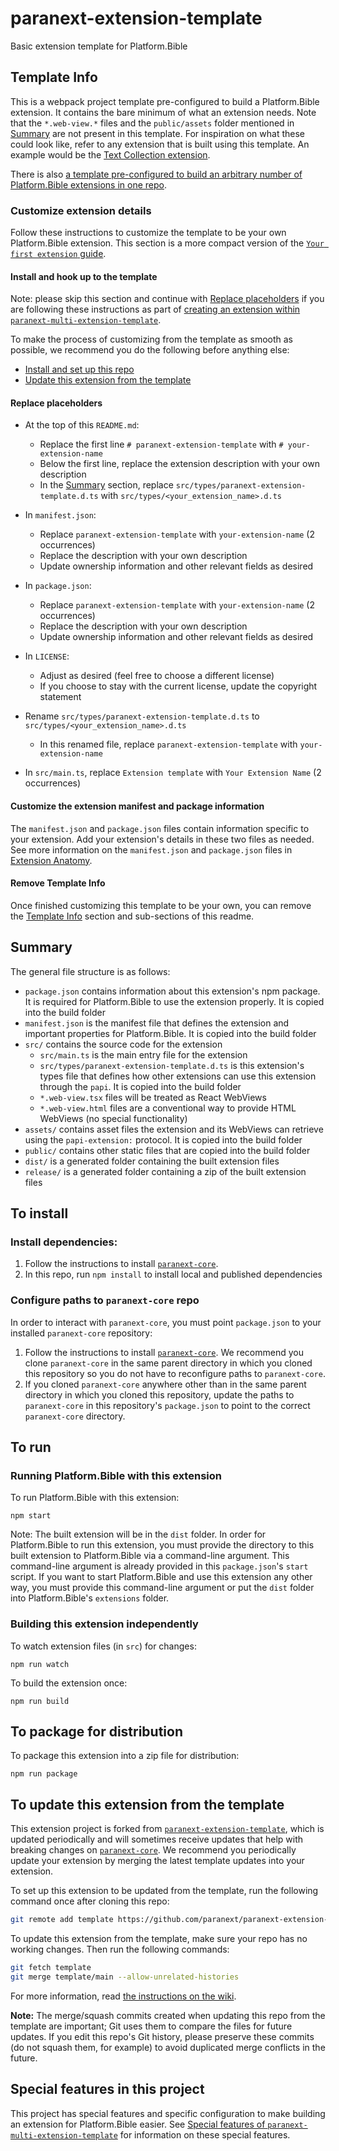 # paranext-extension-template

Basic extension template for Platform.Bible

## Template Info

This is a webpack project template pre-configured to build a Platform.Bible extension. It contains the bare minimum of what an extension needs. Note that the `*.web-view.*` files and the `public/assets` folder mentioned in [Summary](#summary) are not present in this template. For inspiration on what these could look like, refer to any extension that is built using this template. An example would be the [Text Collection extension](https://github.com/paranext/paranext-extension-text-collection).

There is also [a template pre-configured to build an arbitrary number of Platform.Bible extensions in one repo](https://github.com/paranext/paranext-multi-extension-template).

### Customize extension details

Follow these instructions to customize the template to be your own Platform.Bible extension. This section is a more compact version of the [`Your first extension` guide](https://github.com/paranext/paranext-extension-template/wiki/Your-First-Extension).

#### Install and hook up to the template

Note: please skip this section and continue with [Replace placeholders](#replace-placeholders) if you are following these instructions as part of [creating an extension within `paranext-multi-extension-template`](https://github.com/paranext/paranext-multi-extension-template#to-create-a-new-extension-in-this-repo).

To make the process of customizing from the template as smooth as possible, we recommend you do the following before anything else:

- [Install and set up this repo](#to-install)
- [Update this extension from the template](#to-update-this-extension-from-the-template)

#### Replace placeholders

- At the top of this `README.md`:

  - Replace the first line `# paranext-extension-template` with `# your-extension-name`
  - Below the first line, replace the extension description with your own description
  - In the [Summary](#summary) section, replace `src/types/paranext-extension-template.d.ts` with `src/types/<your_extension_name>.d.ts`

- In `manifest.json`:

  - Replace `paranext-extension-template` with `your-extension-name` (2 occurrences)
  - Replace the description with your own description
  - Update ownership information and other relevant fields as desired

- In `package.json`:

  - Replace `paranext-extension-template` with `your-extension-name` (2 occurrences)
  - Replace the description with your own description
  - Update ownership information and other relevant fields as desired

- In `LICENSE`:

  - Adjust as desired (feel free to choose a different license)
  - If you choose to stay with the current license, update the copyright statement

- Rename `src/types/paranext-extension-template.d.ts` to `src/types/<your_extension_name>.d.ts`

  - In this renamed file, replace `paranext-extension-template` with `your-extension-name`

- In `src/main.ts`, replace `Extension template` with `Your Extension Name` (2 occurrences)

#### Customize the extension manifest and package information

The `manifest.json` and `package.json` files contain information specific to your extension. Add your extension's details in these two files as needed. See more information on the `manifest.json` and `package.json` files in [Extension Anatomy](https://github.com/paranext/paranext-extension-template/wiki/Extension-Anatomy#extension-manifest).

#### Remove Template Info

Once finished customizing this template to be your own, you can remove the [Template Info](#template-info) section and sub-sections of this readme.

## Summary

The general file structure is as follows:

- `package.json` contains information about this extension's npm package. It is required for Platform.Bible to use the extension properly. It is copied into the build folder
- `manifest.json` is the manifest file that defines the extension and important properties for Platform.Bible. It is copied into the build folder
- `src/` contains the source code for the extension
  - `src/main.ts` is the main entry file for the extension
  - `src/types/paranext-extension-template.d.ts` is this extension's types file that defines how other extensions can use this extension through the `papi`. It is copied into the build folder
  - `*.web-view.tsx` files will be treated as React WebViews
  - `*.web-view.html` files are a conventional way to provide HTML WebViews (no special functionality)
- `assets/` contains asset files the extension and its WebViews can retrieve using the `papi-extension:` protocol. It is copied into the build folder
- `public/` contains other static files that are copied into the build folder
- `dist/` is a generated folder containing the built extension files
- `release/` is a generated folder containing a zip of the built extension files

## To install

### Install dependencies:

1. Follow the instructions to install [`paranext-core`](https://github.com/paranext/paranext-core#developer-install).
2. In this repo, run `npm install` to install local and published dependencies

### Configure paths to `paranext-core` repo

In order to interact with `paranext-core`, you must point `package.json` to your installed `paranext-core` repository:

1. Follow the instructions to install [`paranext-core`](https://github.com/paranext/paranext-core#developer-install). We recommend you clone `paranext-core` in the same parent directory in which you cloned this repository so you do not have to reconfigure paths to `paranext-core`.
2. If you cloned `paranext-core` anywhere other than in the same parent directory in which you cloned this repository, update the paths to `paranext-core` in this repository's `package.json` to point to the correct `paranext-core` directory.

## To run

### Running Platform.Bible with this extension

To run Platform.Bible with this extension:

`npm start`

Note: The built extension will be in the `dist` folder. In order for Platform.Bible to run this extension, you must provide the directory to this built extension to Platform.Bible via a command-line argument. This command-line argument is already provided in this `package.json`'s `start` script. If you want to start Platform.Bible and use this extension any other way, you must provide this command-line argument or put the `dist` folder into Platform.Bible's `extensions` folder.

### Building this extension independently

To watch extension files (in `src`) for changes:

`npm run watch`

To build the extension once:

`npm run build`

## To package for distribution

To package this extension into a zip file for distribution:

`npm run package`

## To update this extension from the template

This extension project is forked from [`paranext-extension-template`](https://github.com/paranext/paranext-extension-template), which is updated periodically and will sometimes receive updates that help with breaking changes on [`paranext-core`](https://github.com/paranext/paranext-core). We recommend you periodically update your extension by merging the latest template updates into your extension.

To set up this extension to be updated from the template, run the following command once after cloning this repo:

```bash
git remote add template https://github.com/paranext/paranext-extension-template
```

To update this extension from the template, make sure your repo has no working changes. Then run the following commands:

```bash
git fetch template
git merge template/main --allow-unrelated-histories
```

For more information, read [the instructions on the wiki](https://github.com/paranext/paranext-extension-template/wiki/Merging-Template-Changes-into-Your-Extension).

**Note:** The merge/squash commits created when updating this repo from the template are important; Git uses them to compare the files for future updates. If you edit this repo's Git history, please preserve these commits (do not squash them, for example) to avoid duplicated merge conflicts in the future.

## Special features in this project

This project has special features and specific configuration to make building an extension for Platform.Bible easier. See [Special features of `paranext-multi-extension-template`](https://github.com/paranext/paranext-multi-extension-template#special-features-of-the-template) for information on these special features.
